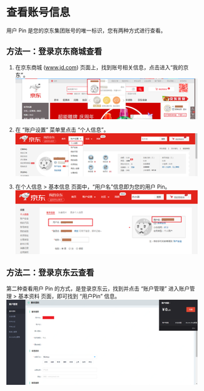 # 查看账号信息
用户 Pin 是您的京东集团账号的唯一标识，您有两种方式进行查看。

## 方法一：登录京东商城查看
1. 在京东商城 (www.jd.com) 页面上，找到账号相关信息，点击进入“我的京东”。
![](../../../image/User/Account%20Management/Check%20your%20account/%E6%88%91%E7%9A%84%E4%BA%AC%E4%B8%9C.png)
2. 在 “账户设置” 菜单里点击 “个人信息”。
![](../../../image/User/Account%20Management/Check%20your%20account/%E8%B4%A6%E6%88%B7%E8%AE%BE%E7%BD%AE.png)

3. 在个人信息 > 基本信息 页面中，“用户名”信息即为您的用户 Pin。
![](../../../image/User/Account%20Management/Check%20your%20account/%E4%B8%AA%E4%BA%BA%E4%BF%A1%E6%81%AF.png)

## 方法二：登录京东云查看
第二种查看用户 Pin 的方式，是登录京东云，找到并点击 “账户管理” 进入账户管理 > 基本资料 页面，即可找到 “用户Pin” 信息。
![](../../../image/User/Account%20Management/Check%20your%20account/%E4%BA%AC%E4%B8%9C%E4%BA%91%E8%B4%A6%E6%88%B7%E7%AE%A1%E7%90%86.png)

